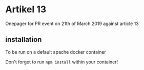 # Artikel 13

Onepager for PR event on 21th of March 2019 against article 13

## installation

To be run on a default apache docker container

Don't forget to run `npm install` within your container!

